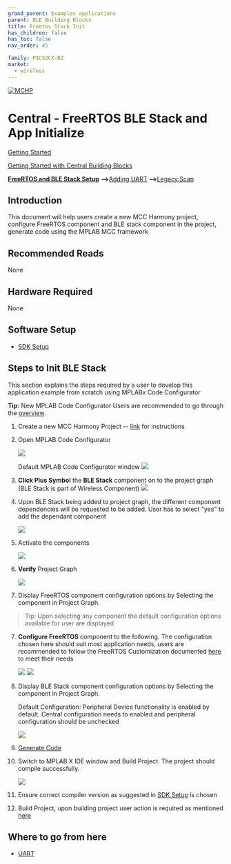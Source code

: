 ```yaml
---
grand_parent: Examples applications
parent: BLE Building Blocks
title: Freetos Stack Init
has_children: false
has_toc: false
nav_order: 45

family: PIC32CX-BZ
market:
  - wireless
---
```

[![MCHP](https://www.microchip.com/ResourcePackages/Microchip/assets/dist/images/logo.png)](https://www.microchip.com)
#  **Central - FreeRTOS BLE Stack and App Initialize**

[Getting Started](../readme.md)

[Getting Started with Central Building Blocks](readme.md)

[**FreeRTOS and BLE Stack Setup**](freertos_ble_stack_init_central.md) **-->**[Adding UART](../chip_peripherals/uart/readme.md) **-->**[Legacy Scan](../central/legacy_scan/readme.md)

## Introduction
This document will help users create a new MCC Harmony project, configure FreeRTOS component and BLE stack component in the project, generate code using the MPLAB MCC framework

## Recommended Reads

None

## Hardware Required

None

## Software Setup
-	[SDK Setup](../../../docs/pic32cx_bz2_wbz45x_sdk_setup.md)



## Steps to Init BLE Stack

This section explains the steps required by a user to develop this application example from scratch using MPLABx Code Configurator

**Tip:** New MPLAB Code Configurator Users are recommended to go through the [overview](https://onlinedocs.microchip.com/pr/GUID-1F7007B8-9A46-4D03-AEED-650357BA760D-en-US-6/index.html?GUID-B5D058F5-1D0B-4720-8649-ACE5C0EEE2C0). 

1. Create a new MCC Harmony Project -- [link](../../../docs/creating_new_mplabx_harmony_project.md) for instructions

2. Open MPLAB Code Configurator

	![](media/freertos_ble_stack_init_1.png)

	Default MPLAB Code Configurator window
	![](media/freertos_ble_stack_init_2.png)

3. **Click Plus Symbol** the **BLE Stack** component on to the project graph (BLE Stack is part of Wireless Component)
	![](media/freertos_ble_stack_init_3.png)

4. Upon BLE Stack being added to project graph, the different component dependencies will be requested to be added. User has to select "yes" to add the dependant component

	![](media/freertos_ble_stack_init_4.png)

5. Activate the components

	![](media/freertos_ble_stack_init_14.PNG)

5. **Verify** Project Graph

	![](media/freertos_ble_stack_init_10.png)

6. Display FreeRTOS component configuration options by Selecting the component in Project Graph.
>	Tip: Upon selecting any component the default configuration options available for user are displayed

7. **Configure FreeRTOS** component to the following. The configuration chosen here should suit most application needs, users are recommended to follow the FreeRTOS Customization documented [here](https://www.freertos.org/a00110.html) to meet their needs

	![](media/freertos_ble_stack_init_11.png)
	![](media/freertos_ble_stack_init_12.png)

8. Display BLE Stack component configuration options by Selecting the component in Project Graph.

	Default Configuration: Peripheral Device functionality is enabled by default. Central configuration needs to enabled and peripheral configuration should be unchecked

	![](media/freertos_ble_stack_init_central_1.png)

9. [Generate Code](../../../docs/generate_code.md)

9. Switch to MPLAB X IDE window and Build Project. The project should compile successfully.

	![](media/freertos_ble_stack_init_13.png)

10. Ensure correct compiler version as suggested in [SDK Setup](../../../docs/pic32cx_bz2_wbz45x_sdk_setup.md) is chosen

11. Build Project, upon building project user action is required as mentioned [here](../../../docs/user_action.md)


## Where to go from here

-   [UART](../chip_peripherals/uart/readme.md)
